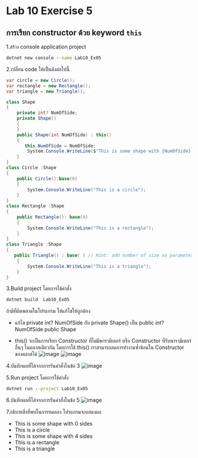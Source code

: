 # Lab 10 Exercise 5

## การเรียก constructor ด้วย keyword `this`

1.สร้าง console application project

```cmd
dotnet new console --name Lab10_Ex05
```

2.เปลี่ยน code ให้เป็นดังต่อไปนี้

```cs
var circle = new Circle();
var rectangle = new Rectangle();
var triangle = new Triangle();

class Shape
{
    private int? NumOfSide;
    private Shape()
    {
    }
    public Shape(int NumOfSide) : this()
    {
       this.NumOfSide = NumOfSide;
        System.Console.WriteLine($"This is some shape with {NumOfSide} sides" );
    }
}
class Circle :Shape
{
    public Circle():base(0)
    {
        System.Console.WriteLine("This is a circle");
    }
}
class Rectangle :Shape
{
    public Rectangle(): base(4)
    {
        System.Console.WriteLine("This is a rectangle");
    }
}
class Triangle :Shape
{
   public Triangle() : base( ) // Hint: add number of size as parameters
    {
        System.Console.WriteLine("This is a triangle");
    }
}
```

3.Build project โดยการใช้คำสั่ง

```cmd
dotnet build  Lab10_Ex05
```

ถ้ามีที่ผิดพลาดในโปรแกรม ให้แก้ไขให้ถูกต้อง
- แก้ไข private int? NumOfSide กับ private Shape() เป็น public int? NumOfSide public Shape

- this() จะเป็นการเรียก Constructor ที่ไม่มีพารามิเตอร์ หรือ Constructor ที่รับพารามิเตอร์อื่นๆ ในคลาสเดียวกัน โดยการใช้ this() เราสามารถลดการทำงานซ้ำซ้อนใน Constructor ของคลาสได้
![image](https://github.com/ThanchiraCharakhon099/03376836-OOP-2566-Lab-10/assets/144195708/2eca49ee-73a3-4e43-88ab-588bf0e5fc38)
![image](https://github.com/ThanchiraCharakhon099/03376836-OOP-2566-Lab-10/assets/144195708/a7aaa5d8-4c86-4fe7-b400-a44d4d50fb53)

4.บันทึกผลที่ได้จากการรันคำสั่งในข้อ 3
![image](https://github.com/ThanchiraCharakhon099/03376836-OOP-2566-Lab-10/assets/144195708/dd2efe5e-f258-4c58-96a9-f8a0b4d5a158)

5.Run project โดยการใช้คำสั่ง

```cmd
dotnet run --project Lab10_Ex05
```

6.บันทึกผลที่ได้จากการรันคำสั่งในข้อ 5
![image](https://github.com/ThanchiraCharakhon099/03376836-OOP-2566-Lab-10/assets/144195708/5f3e8043-21d9-4341-8c18-5ac433f4b7e6)

7.อธิบายสิ่งที่พบในการทดลอง
โปรแกรมจะแสดงผล 

- This is some shape with 0 sides
- This is a circle
- This is some shape with 4 sides
- This is a rectangle
- This is a triangle
